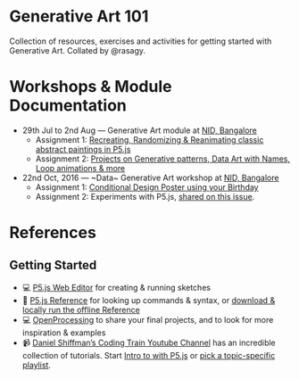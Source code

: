# Generative Art 101
Collection of resources, exercises and activities for getting started with Generative Art. Collated by @rasagy.

# Workshops & Module Documentation
* 29th Jul to 2nd Aug — Generative Art module at [NID, Bangalore](http://www.nid.edu/institute/campuses/bengaluru.html)
  - Assignment 1: [Recreating, Randomizing & Reanimating classic abstract paintings in P5.js](https://github.com/rasagy/generative-art-101/issues/3)
  - Assignment 2: [Projects on Generative patterns, Data Art with Names, Loop animations & more](https://github.com/rasagy/generative-art-101/issues/4)
* 22nd Oct, 2016 — ~Data~ Generative Art workshop at [NID, Bangalore](http://www.nid.edu/institute/campuses/bengaluru.html)
  - Assignment 1: [Conditional Design Poster using your Birthday](https://conditionaldesign.org/workshops/order-your-own-birthday-poster/)
  - Assignment 2: Experiments with P5.js, [shared on this issue](https://github.com/rasagy/generative-art-101/issues/2).

# References

## Getting Started
- :computer: [P5.js Web Editor](https://editor.p5js.org) for creating & running sketches
- :book: [P5.js Reference](https://p5js.org/reference/) for looking up commands & syntax, or [download & locally run the offline Reference](https://p5js.org/offline-reference/p5-reference.zip)
- :computer: [OpenProcessing](https://www.openprocessing.org) to share your final projects, and to look for more inspiration & examples
- :video_camera: [Daniel Shiffman’s Coding Train Youtube Channel](https://www.youtube.com/user/shiffman/) has an incredible collection of tutorials. Start [Intro to with P5.js](https://www.youtube.com/playlist?list=PLRqwX-V7Uu6Zy51Q-x9tMWIv9cueOFTFA) or [pick a topic-specific playlist](https://www.youtube.com/user/shiffman/playlists?view=1&flow=grid).
